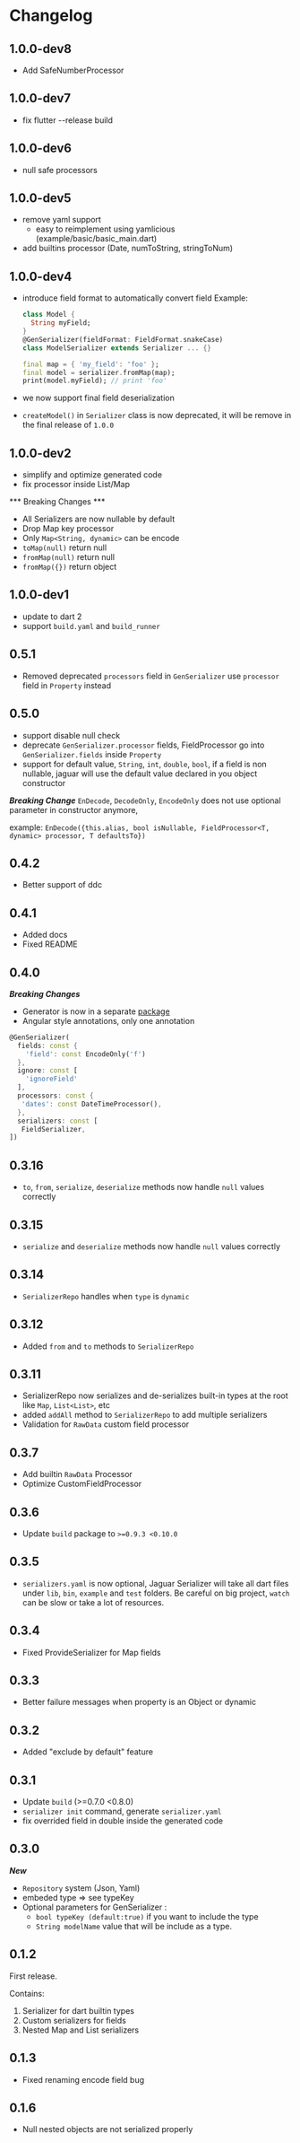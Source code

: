 # Changelog

## 1.0.0-dev8

- Add SafeNumberProcessor

## 1.0.0-dev7

- fix flutter --release build

## 1.0.0-dev6

- null safe processors

## 1.0.0-dev5

- remove yaml support
    + easy to reimplement using yamlicious (example/basic/basic_main.dart)
- add builtins processor (Date, numToString, stringToNum)


## 1.0.0-dev4

- introduce field format to automatically convert field
  Example:

  ```dart
  class Model {  
    String myField;
  }
  @GenSerializer(fieldFormat: FieldFormat.snakeCase)
  class ModelSerializer extends Serializer ... {}
  
  final map = { 'my_field': 'foo' };
  final model = serializer.fromMap(map);
  print(model.myField); // print 'foo'
  ```
- we now support final field deserialization
- `createModel()` in `Serializer` class is now deprecated, it will be remove in the final release of `1.0.0`

## 1.0.0-dev2

- simplify and optimize generated code
- fix processor inside List/Map

*** Breaking Changes ***
- All Serializers are now nullable by default
- Drop Map key processor
- Only `Map<String, dynamic>` can be encode
- `toMap(null)` return null
- `fromMap(null)` return null
- `fromMap({})` return object

## 1.0.0-dev1

- update to dart 2
- support `build.yaml` and `build_runner`

## 0.5.1

- Removed deprecated `processors` field in `GenSerializer` use `processor` 
field in `Property` instead

## 0.5.0

- support disable null check
- deprecate `GenSerializer.processor` fields, FieldProcessor go into `GenSerializer.fields` inside `Property`
- support for default value, `String`, `int`, `double`, `bool`, if a field is non nullable, jaguar will use the default value declared in you object constructor

***Breaking Change***
`EnDecode`, `DecodeOnly`, `EncodeOnly` does not use optional parameter in constructor anymore,

example: `EnDecode({this.alias, bool isNullable, FieldProcessor<T, dynamic> processor, T defaultsTo})`

## 0.4.2
- Better support of ddc

## 0.4.1

- Added docs
- Fixed README

## 0.4.0

***Breaking Changes***
- Generator is now in a separate [package](https://pub.dartlang.org/packages/jaguar_serializer_cli)
- Angular style annotations, only one annotation
```dart
@GenSerializer(
  fields: const {
    'field': const EncodeOnly('f')
  }, 
  ignore: const [
    'ignoreField'
  ], 
  processors: const {
   'dates': const DateTimeProcessor(),
  }, 
  serializers: const [
   FieldSerializer,
])
```

## 0.3.16

- `to`, `from`, `serialize`, `deserialize` methods now handle `null` values correctly

## 0.3.15

- `serialize` and `deserialize` methods now handle `null` values correctly

## 0.3.14

- `SerializerRepo` handles when `type` is `dynamic`

## 0.3.12

- Added `from` and `to` methods to `SerializerRepo`

## 0.3.11

- SerializerRepo now serializes and de-serializes built-in types at the root like `Map`, `List<List>`, etc
- added `addAll` method to `SerializerRepo` to add multiple serializers
- Validation for `RawData` custom field processor

## 0.3.7

- Add builtin `RawData` Processor
- Optimize CustomFieldProcessor

## 0.3.6

- Update `build` package to `>=0.9.3 <0.10.0`

## 0.3.5
- `serializers.yaml` is now optional, Jaguar Serializer will take all dart files under `lib`, `bin`, `example` and `test` folders.
Be careful on big project, `watch` can be slow or take a lot of resources.

## 0.3.4

- Fixed ProvideSerializer for Map fields

## 0.3.3

- Better failure messages when property is an Object or dynamic

## 0.3.2

- Added "exclude by default" feature 

## 0.3.1

- Update `build` (>=0.7.0 <0.8.0)
- `serializer init` command, generate `serializer.yaml`
- fix overrided field in double inside the generated code

## 0.3.0

***New***

- `Repository` system (Json, Yaml)
- embeded type => see typeKey
- Optional parameters for GenSerializer :
    * `bool typeKey (default:true)` if you want to include the type
    * `String modelName` value that will be include as a type.

## 0.1.2

First release.

Contains:

1. Serializer for dart builtin types
2. Custom serializers for fields
3. Nested Map and List serializers

## 0.1.3

- Fixed renaming encode field bug

## 0.1.6

- Null nested objects are not serialized properly
